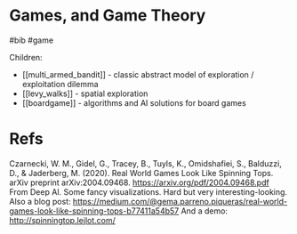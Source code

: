 # Games, and Game Theory

#bib #game

Children:
* [[multi_armed_bandit]] - classic abstract model of exploration / exploitation dilemma
* [[levy_walks]] - spatial exploration
* [[boardgame]] - algorithms and AI solutions for board games

# Refs

Czarnecki, W. M., Gidel, G., Tracey, B., Tuyls, K., Omidshafiei, S., Balduzzi, D., & Jaderberg, M. (2020). Real World Games Look Like Spinning Tops. arXiv preprint arXiv:2004.09468.
https://arxiv.org/pdf/2004.09468.pdf
From Deep AI. Some fancy visualizations. Hard but very interesting-looking. 
Also a blog post:
https://medium.com/@gema.parreno.piqueras/real-world-games-look-like-spinning-tops-b77411a54b57
And a demo:
http://spinningtop.lejlot.com/
